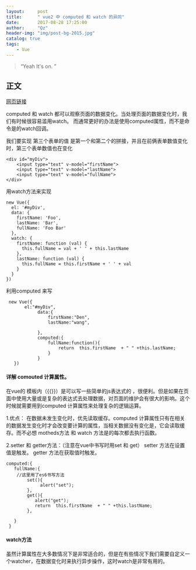 ```yaml
---
layout:     post
title:      " vue2 中 computed 和 watch 的异同"
date:       2017-08-28 17:25:00
author:     "Qz"
header-img: "img/post-bg-2015.jpg"
catalog: true
tags:
    - Vue
---
```


> “Yeah It's on. ”


## 正文
[网页链接](http://blog.csdn.net/webxiaoma/article/details/72626439)

computed 和 watch 都可以观察页面的数据变化。当处理页面的数据变化时，我们有时候很容易滥用watch。 而通常更好的办法是使用computed属性，而不是命令是的watch回调。 

我们要实现 第三个表单的值 是第一个和第二个的拼接，并且在前俩表单数值变化时，第三个表单数值也在变化
```
<div id="myDiv">
    <input type="text" v-model="firstName">
    <input type="text" v-model="lastName">
    <input type="text" v-model="fullName">
</div>
```

用watch方法来实现
```
new Vue({
  el: '#myDiv',
  data: {
    firstName: 'Foo',
    lastName: 'Bar',
    fullName: 'Foo Bar'
  },
  watch: {
    firstName: function (val) {
      this.fullName = val + ' ' + this.lastName
    },
    lastName: function (val) {
      this.fullName = this.firstName + ' ' + val
    }
  }
})
```
利用computed 来写
```
 new Vue({
       el:"#myDiv",
            data:{
                firstName:"Den",
                lastName:"wang",

            },
            computed:{
                fullName:function(){
                    return  this.firstName  + " " +this.lastName;
                }
            }
   })
```
#### 详解 comouted 计算属性。 
在vue的 模板内（{{}}）是可以写一些简单的js表达式的 ，很便利。但是如果在页面中使用大量或是复杂的表达式去处理数据，对页面的维护会有很大的影响。这个时候就需要用到computed 计算属性来处理复杂的逻辑运算。

1.优点： 
在数据未发生变化时，优先读取缓存。computed 计算属性只有在相关的数据发生变化时才会改变要计算的属性，当相关数据没有变化是，它会读取缓存。而不必想 motheds方法 和 watch 方法是的每次都去执行函数。

2.setter 和 getter方法：（注意在vue中书写时用set 和 get） 
setter 方法在设置值是触发。 
getter 方法在获取值时触发。

```
computed:{
   fullName:{
    //这里用了es6书写方法
        set(){
             alert("set");
        },
        get(){
           alert("get");
           return  this.firstName  + " " +this.lastName;
        },

   }
 }
```

#### watch方法
虽然计算属性在大多数情况下是非常适合的，但是在有些情况下我们需要自定义一个watcher，在数据变化时来执行异步操作，这时watch是非常有用的。



